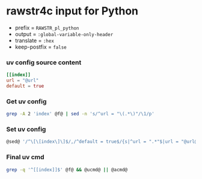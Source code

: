 <!-- -----------------------------------------------------------
 ! SPDX-License-Identifier: GPL-3.0-or-later
 ! -------------------------------------------------------------
 ! Config Type   : rawstr4c (Markdown)
 ! Config Authors: Aoran Zeng <ccmywish@qq.com>
 !               | happy game <happygame1024@gmail.com>
 ! Contributors  :  Nil Null  <nil@null.org>
 ! Created On    : <2025-07-14>
 ! Last Modified : <2025-07-14>
 ! ---------------------------------------------------------- -->

# rawstr4c input for Python

- prefix = `RAWSTR_pl_python`
- output = `:global-variable-only-header`
- translate = `:hex`
- keep-postfix = `false`



### uv config source content

```toml
[[index]]
url = "@url"
default = true

```


### Get uv config

```sh
grep -A 2 'index' @f@ | sed -n 's/^url = "\(.*\)"/\1/p'
```


### Set uv config

```sh
@sed@ '/^\[\[index\]\]$/,/^default = true$/{s|^url = ".*"$|url = "@url@"|}' @f@
```



### Final uv cmd

```sh
grep -q '^[[index]]$' @f@ && @ucmd@ || @acmd@
```

